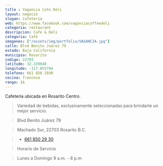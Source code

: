 ```yaml
---
title : Vagancia Cafe Deli
layout: negocio
slogan: Cafetería
web: https://www.facebook.com/vaganciacoffeedeli
categoria: restaurant
descripcion: Cafe & Deli
categoria: Café
imagenes: ["/assets/img/portfolio/VAGANCIA.jpg"]
calle: Blvd Benito Juárez 79
estado: Baja California
municipio: Rosarito
codigo: 22703
latitude: 32.339848
longitude: -117.055794
telefono: 661 850 2930
cocina: francesa
rango: $$
---
```


Cafeteria ubicada en Rosarito Centro. 

>Variedad de bebidas, exclusivamente seleccionadas para brindarte un mejor servicio.

>Blvd Benito Juárez 79

>Machado Sur, 22703 Rosarito B.C. 

>* <a href="tel:+526618502930">661 850 29 30</a>

>Horario de Servicio 

>Lunes a Domingo  9 a.m. - 8 p.m

